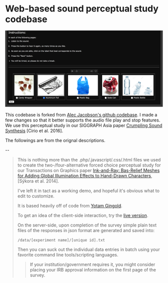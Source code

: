 # Web-based sound perceptual study codebase

![example screenshot](screenshot.jpg)

This codebase is forked from [Alec Jacobson's github codebase](https://github.com/alecjacobson/perceptual-study). I made a few changes so that it better supports the audio file play and stop features. We use this perceptual study in our SIGGRAPH Asia paper [Crumpling Sound Synthesis](http://www.cs.columbia.edu/cg/crumpling/) [Cirio et al. 2016].

The followings are from the orignal descriptions.

--

> This is nothing more than the .php/.javascript/.css/.html files we used to
> create the two-/four-alternative forced choice perceptual study for our
> Transactions on Graphics paper [Ink-and-Ray: Bas-Relief Meshes for Adding
> Global Illumination Effects to Hand-Drawn
> Characters](http://dcgi.felk.cvut.cz/home/sykorad/ink-and-ray), [Sýkora et al.
> 2014].
> 
> I've left it in tact as a working demo, and hopeful it's obvious what to edit
> to customize.
> 
> It is based heavily off of code from [Yotam Gingold](https://github.com/yig).
> 
> To get an idea of the client-side interaction, try the [live
> version](http://igl.ethz.ch/projects/ink-and-ray/user-study/?experiment=2AFC).
> 
> On the server-side, upon completion of the survey simple plain text files of
> the responses in json format are generated and saved into:
> 
>     /data/[experiment name]/[unique id].txt
> 
> Then you can suck out the individual data entries in batch using your favorite
> command line tools/scripting languages.
> 
> > If your institution/government requires it, you might consider placing your
> > IRB approval information on the first page of the survey.

